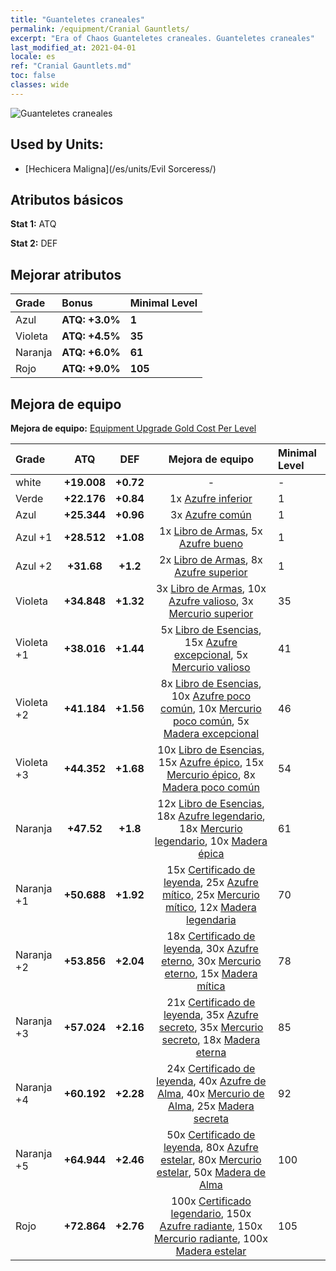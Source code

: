 ```yaml
---
title: "Guanteletes craneales"
permalink: /equipment/Cranial Gauntlets/
excerpt: "Era of Chaos Guanteletes craneales. Guanteletes craneales"
last_modified_at: 2021-04-01
locale: es
ref: "Cranial Gauntlets.md"
toc: false
classes: wide
---
```


  ![Guanteletes craneales](/images/e/e_7093.png)

## Used by Units:

* [Hechicera Maligna](/es/units/Evil Sorceress/) 


## Atributos básicos
 **Stat 1:** ATQ

 **Stat 2:** DEF

## Mejorar atributos

  |     Grade    |   Bonus | Minimal Level | 
  |:-------------|:--------|:--------------| 
  | Azul | **ATQ: +3.0%** | **1** | 
  | Violeta | **ATQ: +4.5%** | **35** | 
  | Naranja | **ATQ: +6.0%** | **61** | 
  | Rojo | **ATQ: +9.0%** | **105** | 


## Mejora de equipo
 **Mejora de equipo:** [Equipment Upgrade Gold Cost Per Level](/equipment/EquipmentUpgradeCostPerLevel/) 

  |          Grade      | ATQ | DEF | Mejora de equipo | Minimal Level |
  |:--------------------|:---------:|:---------:|:----------------:|:--------------|
  | white | **+19.008** | **+0.72** | - | - |
  | Verde | **+22.176** | **+0.84** | 1x [Azufre inferior](/es/Items/mat_3/) | 1 |
  | Azul | **+25.344** | **+0.96** | 3x [Azufre común](/es/Items/mat_9/) | 1 |
  | Azul +1 | **+28.512** | **+1.08** | 1x [Libro de Armas](/es/Items/mat_18/), 5x [Azufre bueno](/es/Items/mat_15/) | 1 |
  | Azul +2 | **+31.68** | **+1.2** | 2x [Libro de Armas](/es/Items/mat_25/), 8x [Azufre superior](/es/Items/mat_22/) | 1 |
  | Violeta | **+34.848** | **+1.32** | 3x [Libro de Armas](/es/Items/mat_32/), 10x [Azufre valioso](/es/Items/mat_29/), 3x [Mercurio superior](/es/Items/mat_21/) | 35 |
  | Violeta +1 | **+38.016** | **+1.44** | 5x [Libro de Esencias](/es/Items/mat_39/), 15x [Azufre excepcional](/es/Items/mat_36/), 5x [Mercurio valioso](/es/Items/mat_28/) | 41 |
  | Violeta +2 | **+41.184** | **+1.56** | 8x [Libro de Esencias](/es/Items/mat_46/), 10x [Azufre poco común](/es/Items/mat_43/), 10x [Mercurio poco común](/es/Items/mat_42/), 5x [Madera excepcional](/es/Items/mat_34/) | 46 |
  | Violeta +3 | **+44.352** | **+1.68** | 10x [Libro de Esencias](/es/Items/mat_53/), 15x [Azufre épico](/es/Items/mat_50/), 15x [Mercurio épico](/es/Items/mat_49/), 8x [Madera poco común](/es/Items/mat_41/) | 54 |
  | Naranja | **+47.52** | **+1.8** | 12x [Libro de Esencias](/es/Items/mat_60/), 18x [Azufre legendario](/es/Items/mat_57/), 18x [Mercurio legendario](/es/Items/mat_56/), 10x [Madera épica](/es/Items/mat_48/) | 61 |
  | Naranja +1 | **+50.688** | **+1.92** | 15x [Certificado de leyenda](/es/Items/mat_67/), 25x [Azufre mítico](/es/Items/mat_64/), 25x [Mercurio mítico](/es/Items/mat_63/), 12x [Madera legendaria](/es/Items/mat_55/) | 70 |
  | Naranja +2 | **+53.856** | **+2.04** | 18x [Certificado de leyenda](/es/Items/mat_74/), 30x [Azufre eterno](/es/Items/mat_71/), 30x [Mercurio eterno](/es/Items/mat_70/), 15x [Madera mítica](/es/Items/mat_62/) | 78 |
  | Naranja +3 | **+57.024** | **+2.16** | 21x [Certificado de leyenda](/es/Items/mat_81/), 35x [Azufre secreto](/es/Items/mat_78/), 35x [Mercurio secreto](/es/Items/mat_77/), 18x [Madera eterna](/es/Items/mat_69/) | 85 |
  | Naranja +4 | **+60.192** | **+2.28** | 24x [Certificado de leyenda](/es/Items/mat_88/), 40x [Azufre de Alma](/es/Items/mat_85/), 40x [Mercurio de Alma](/es/Items/mat_84/), 25x [Madera secreta](/es/Items/mat_76/) | 92 |
  | Naranja +5 | **+64.944** | **+2.46** | 50x [Certificado de leyenda](/es/Items/mat_95/), 80x [Azufre estelar](/es/Items/mat_92/), 80x [Mercurio estelar](/es/Items/mat_91/), 50x [Madera de Alma](/es/Items/mat_83/) | 100 |
  | Rojo | **+72.864** | **+2.76** | 100x [Certificado legendario](/es/Items/mat_102/), 150x [Azufre radiante](/es/Items/mat_99/), 150x [Mercurio radiante](/es/Items/mat_98/), 100x [Madera estelar](/es/Items/mat_90/) | 105 |

